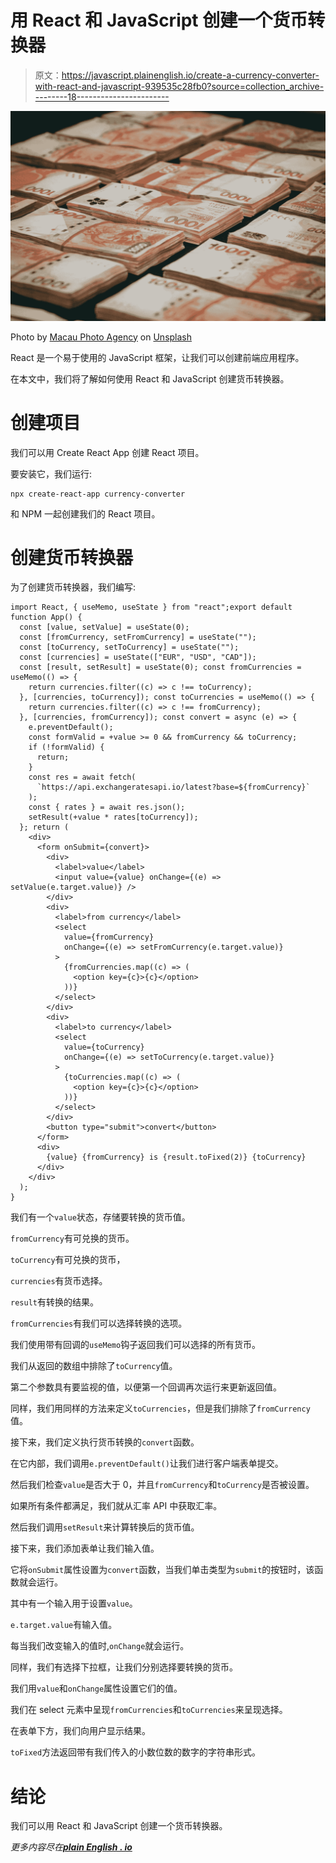 # 用 React 和 JavaScript 创建一个货币转换器

> 原文：<https://javascript.plainenglish.io/create-a-currency-converter-with-react-and-javascript-939535c28fb0?source=collection_archive---------18----------------------->

![](img/6e87916df86a9c1a68056096c47ba408.png)

Photo by [Macau Photo Agency](https://unsplash.com/@macauphotoagency?utm_source=medium&utm_medium=referral) on [Unsplash](https://unsplash.com?utm_source=medium&utm_medium=referral)

React 是一个易于使用的 JavaScript 框架，让我们可以创建前端应用程序。

在本文中，我们将了解如何使用 React 和 JavaScript 创建货币转换器。

# 创建项目

我们可以用 Create React App 创建 React 项目。

要安装它，我们运行:

```
npx create-react-app currency-converter
```

和 NPM 一起创建我们的 React 项目。

# 创建货币转换器

为了创建货币转换器，我们编写:

```
import React, { useMemo, useState } from "react";export default function App() {
  const [value, setValue] = useState(0);
  const [fromCurrency, setFromCurrency] = useState("");
  const [toCurrency, setToCurrency] = useState("");
  const [currencies] = useState(["EUR", "USD", "CAD"]);
  const [result, setResult] = useState(0); const fromCurrencies = useMemo(() => {
    return currencies.filter((c) => c !== toCurrency);
  }, [currencies, toCurrency]); const toCurrencies = useMemo(() => {
    return currencies.filter((c) => c !== fromCurrency);
  }, [currencies, fromCurrency]); const convert = async (e) => {
    e.preventDefault();
    const formValid = +value >= 0 && fromCurrency && toCurrency;
    if (!formValid) {
      return;
    }
    const res = await fetch(
      `https://api.exchangeratesapi.io/latest?base=${fromCurrency}`
    );
    const { rates } = await res.json();
    setResult(+value * rates[toCurrency]);
  }; return (
    <div>
      <form onSubmit={convert}>
        <div>
          <label>value</label>
          <input value={value} onChange={(e) => setValue(e.target.value)} />
        </div>
        <div>
          <label>from currency</label>
          <select
            value={fromCurrency}
            onChange={(e) => setFromCurrency(e.target.value)}
          >
            {fromCurrencies.map((c) => (
              <option key={c}>{c}</option>
            ))}
          </select>
        </div>
        <div>
          <label>to currency</label>
          <select
            value={toCurrency}
            onChange={(e) => setToCurrency(e.target.value)}
          >
            {toCurrencies.map((c) => (
              <option key={c}>{c}</option>
            ))}
          </select>
        </div>
        <button type="submit">convert</button>
      </form>
      <div>
        {value} {fromCurrency} is {result.toFixed(2)} {toCurrency}
      </div>
    </div>
  );
}
```

我们有一个`value`状态，存储要转换的货币值。

`fromCurrency`有可兑换的货币。

`toCurrency`有可兑换的货币，

`currencies`有货币选择。

`result`有转换的结果。

`fromCurrencies`有我们可以选择转换的选项。

我们使用带有回调的`useMemo`钩子返回我们可以选择的所有货币。

我们从返回的数组中排除了`toCurrency`值。

第二个参数具有要监视的值，以便第一个回调再次运行来更新返回值。

同样，我们用同样的方法来定义`toCurrencies`，但是我们排除了`fromCurrency`值。

接下来，我们定义执行货币转换的`convert`函数。

在它内部，我们调用`e.preventDefault()`让我们进行客户端表单提交。

然后我们检查`value`是否大于 0，并且`fromCurrency`和`toCurrency`是否被设置。

如果所有条件都满足，我们就从汇率 API 中获取汇率。

然后我们调用`setResult`来计算转换后的货币值。

接下来，我们添加表单让我们输入值。

它将`onSubmit`属性设置为`convert`函数，当我们单击类型为`submit`的按钮时，该函数就会运行。

其中有一个输入用于设置`value`。

`e.target.value`有输入值。

每当我们改变输入的值时,`onChange`就会运行。

同样，我们有选择下拉框，让我们分别选择要转换的货币。

我们用`value`和`onChange`属性设置它们的值。

我们在 select 元素中呈现`fromCurrencies`和`toCurrencies`来呈现选择。

在表单下方，我们向用户显示结果。

`toFixed`方法返回带有我们传入的小数位数的数字的字符串形式。

# 结论

我们可以用 React 和 JavaScript 创建一个货币转换器。

*更多内容尽在*[***plain English . io***](http://plainenglish.io)